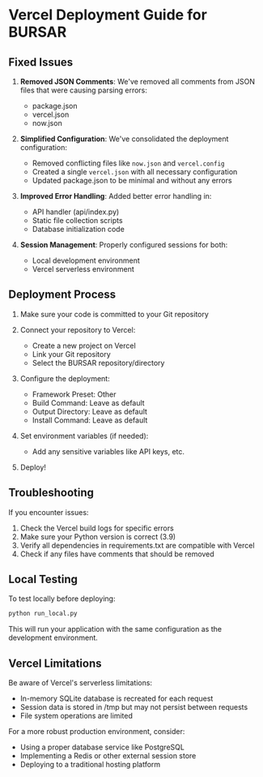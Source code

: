 # Vercel Deployment Guide for BURSAR

## Fixed Issues

1. **Removed JSON Comments**: We've removed all comments from JSON files that were causing parsing errors:
   - package.json
   - vercel.json
   - now.json

2. **Simplified Configuration**: We've consolidated the deployment configuration:
   - Removed conflicting files like `now.json` and `vercel.config`
   - Created a single `vercel.json` with all necessary configuration
   - Updated package.json to be minimal and without any errors

3. **Improved Error Handling**: Added better error handling in:
   - API handler (api/index.py)
   - Static file collection scripts
   - Database initialization code

4. **Session Management**: Properly configured sessions for both:
   - Local development environment
   - Vercel serverless environment

## Deployment Process

1. Make sure your code is committed to your Git repository

2. Connect your repository to Vercel:
   - Create a new project on Vercel
   - Link your Git repository
   - Select the BURSAR repository/directory

3. Configure the deployment:
   - Framework Preset: Other
   - Build Command: Leave as default
   - Output Directory: Leave as default
   - Install Command: Leave as default

4. Set environment variables (if needed):
   - Add any sensitive variables like API keys, etc.

5. Deploy!

## Troubleshooting

If you encounter issues:

1. Check the Vercel build logs for specific errors
2. Make sure your Python version is correct (3.9)
3. Verify all dependencies in requirements.txt are compatible with Vercel
4. Check if any files have comments that should be removed

## Local Testing

To test locally before deploying:

```bash
python run_local.py
```

This will run your application with the same configuration as the development environment.

## Vercel Limitations

Be aware of Vercel's serverless limitations:
- In-memory SQLite database is recreated for each request
- Session data is stored in /tmp but may not persist between requests
- File system operations are limited

For a more robust production environment, consider:
- Using a proper database service like PostgreSQL
- Implementing a Redis or other external session store
- Deploying to a traditional hosting platform
